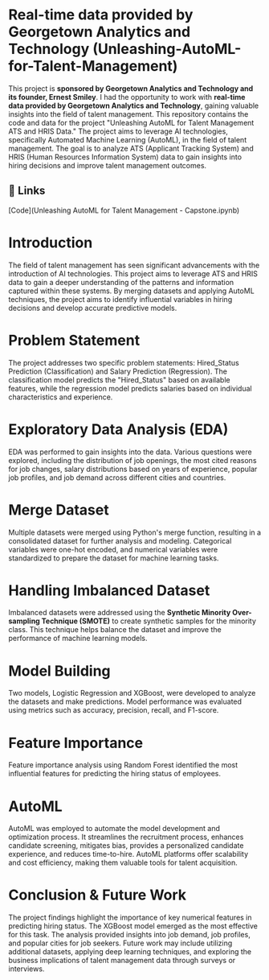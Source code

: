 # Real-time data provided by Georgetown Analytics and Technology (Unleashing-AutoML-for-Talent-Management)
This project is **sponsored by Georgetown Analytics and Technology and its founder, Ernest Smiley**. I had the opportunity to work with **real-time data provided by Georgetown Analytics and Technology**, gaining valuable insights into the field of talent management. This repository contains the code and data for the project "Unleashing AutoML for Talent Management ATS and HRIS Data." The project aims to leverage AI technologies, specifically Automated Machine Learning (AutoML), in the field of talent management. The goal is to analyze ATS (Applicant Tracking System) and HRIS (Human Resources Information System) data to gain insights into hiring decisions and improve talent management outcomes.

## 🔗 Links
[Code](Unleashing AutoML for Talent Management - Capstone.ipynb)


# Introduction

The field of talent management has seen significant advancements with the introduction of AI technologies. This project aims to leverage ATS and HRIS data to gain a deeper understanding of the patterns and information captured within these systems. By merging datasets and applying AutoML techniques, the project aims to identify influential variables in hiring decisions and develop accurate predictive models.

# Problem Statement

The project addresses two specific problem statements: Hired_Status Prediction (Classification) and Salary Prediction (Regression). The classification model predicts the "Hired_Status" based on available features, while the regression model predicts salaries based on individual characteristics and experience.

# Exploratory Data Analysis (EDA)

EDA was performed to gain insights into the data. Various questions were explored, including the distribution of job openings, the most cited reasons for job changes, salary distributions based on years of experience, popular job profiles, and job demand across different cities and countries.

# Merge Dataset

Multiple datasets were merged using Python's merge function, resulting in a consolidated dataset for further analysis and modeling. Categorical variables were one-hot encoded, and numerical variables were standardized to prepare the dataset for machine learning tasks.

# Handling Imbalanced Dataset

Imbalanced datasets were addressed using the **Synthetic Minority Over-sampling Technique (SMOTE)** to create synthetic samples for the minority class. This technique helps balance the dataset and improve the performance of machine learning models.

# Model Building

Two models, Logistic Regression and XGBoost, were developed to analyze the datasets and make predictions. Model performance was evaluated using metrics such as accuracy, precision, recall, and F1-score.

# Feature Importance

Feature importance analysis using Random Forest identified the most influential features for predicting the hiring status of employees.

# AutoML

AutoML was employed to automate the model development and optimization process. It streamlines the recruitment process, enhances candidate screening, mitigates bias, provides a personalized candidate experience, and reduces time-to-hire. AutoML platforms offer scalability and cost efficiency, making them valuable tools for talent acquisition.

# Conclusion & Future Work

The project findings highlight the importance of key numerical features in predicting hiring status. The XGBoost model emerged as the most effective for this task. The analysis provided insights into job demand, job profiles, and popular cities for job seekers. Future work may include utilizing additional datasets, applying deep learning techniques, and exploring the business implications of talent management data through surveys or interviews.
